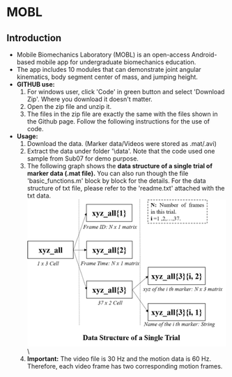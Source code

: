 # MOBL
## Introduction
* Mobile Biomechanics Laboratory (MOBL) is an open-access Android-based mobile app for undergraduate biomechanics education. 
* The app includes 10 modules that can demonstrate joint angular kinematics, body segment center of mass, and jumping height. 
* **GITHUB use:**
  1. For windows user, click 'Code' in green button and select 'Download Zip'. Where you download it doesn't matter.
  2. Open the zip file and unzip it.
  3. The files in the zip file are exactly the same with the files shown in the Github page. Follow the following instructions for the use of code.
* **Usage:** 
  1. Download the data. (Marker data/Videos were stored as .mat/.avi)
  2. Extract the data under folder '\data'. Note that the code used one sample from Sub07 for demo purpose.
  3. The following graph shows the **data structure of a single trial of marker data (.mat file).** You can also run though the file 'basic_functions.m' block by block for the details. For the data structure of txt file, please refer to the 'readme.txt' attached with the txt data.\
  <img src="https://raw.githubusercontent.com/LLDavid/MOPED25/master/image/data_structure.png" width="500">\
  4. **Important:** The video file is 30 Hz and the motion data is 60 Hz. Therefore, each video frame has two corresponding motion frames.
